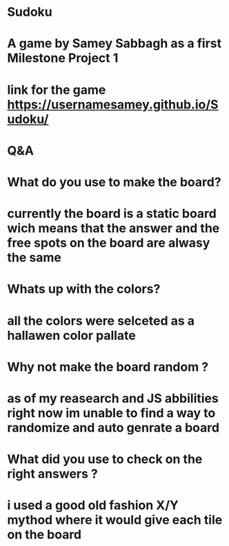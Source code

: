 # Sudoku
# A game by Samey Sabbagh as a first Milestone Project 1


# link for the game https://usernamesamey.github.io/Sudoku/

# Q&A
# What do you use to make the board?
# currently the board is a static board wich means that the answer and the free spots on the board are alwasy the same
#
# Whats up with the colors?
# all the colors were selceted as a hallawen color pallate

# Why not make the board random ?
# as of my reasearch and JS abbilities right now im unable to find a way to randomize and auto genrate a board

# What did you use to check on the right answers ?
# i used a good old fashion X/Y mythod where it would give each tile on the board